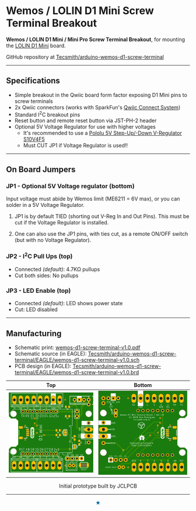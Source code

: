# Wemos / LOLIN D1 Mini Screw Terminal Breakout


**Wemos / LOLIN D1 Mini / Mini Pro Screw Terminal Breakout**, for mounting the [LOLIN D1 Mini](https://www.wemos.cc/en/latest/d1/d1_mini.html) board.


GitHub repository at [Tecsmith/arduino-wemos-d1-screw-terminal](https://github.com/Tecsmith/arduino-wemos-d1-screw-terminal/)

----------

## Specifications

- Simple breakout in the Qwiic board form factor exposing D1 Mini pins to screw terminals
- 2x Qwiic connectors (works with SparkFun's [Qwiic Connect System](https://www.sparkfun.com/qwiic))
- Standard I<sup>2</sup>C breakout pins
- Reset button and remote reset button via JST-PH-2 header
- Optional 5V Voltage Regulator for use with higher voltages
  - It's recommended to use a [Pololu 5V Step-Up/-Down V-Regulator S10V4F5](https://www.pololu.com/product/2121)
  - Must CUT JP1 if Voltage Regulator is used!!

----------

## On Board Jumpers

### JP1 - Optional 5V Voltage regulator (bottom)

Input voltage must abide by Wemos limit (ME6211 = 6V max), or you can solder in a 5V Voltage Regulator.

1. JP1 is by default TIED (shorting out V-Reg In and Out Pins).  This must be cut if the Voltage Regulator is installed.

2. One can also use the JP1 pins, with ties cut, as a remote ON/OFF switch (but with no Voltage Regulator).

### JP2 - I<sup>2</sup>C Pull Ups (top)

- Connected _(default)_: 4.7KΩ pullups
- Cut both sides: No pullups

### JP3 - LED Enable (top)

- Connected _(default)_: LED shows power state
- Cut: LED disabled

----------

## Manufacturing

* Schematic print: [wemos-d1-screw-terminal-v1.0.pdf](wemos-d1-screw-terminal-v1.0.pdf)
* Schematic source (in EAGLE): [Tecsmith/arduino-wemos-d1-screw-terminal/EAGLE/wemos-d1-screw-terminal-v1.0.sch](https://github.com/Tecsmith/arduino-wemos-d1-screw-terminal/blob/main/EAGLE/wemos-d1-screw-terminal-v1.0.sch)
* PCB design (in EAGLE): [Tecsmith/arduino-wemos-d1-screw-terminal/EAGLE/wemos-d1-screw-terminal-v1.0.brd](https://github.com/Tecsmith/arduino-wemos-d1-screw-terminal/blob/main/EAGLE/wemos-d1-screw-terminal-v1.0.brd)


| Top | Bottom |
|:---:|:------:|
| <img src="img/d1m-top.png"> | <img src="img/d1m-btm.png"> |

<p align="center">Initial prototype built by JCLPCB</p>


----------
<p align="center" style="color:#069">★</p>
